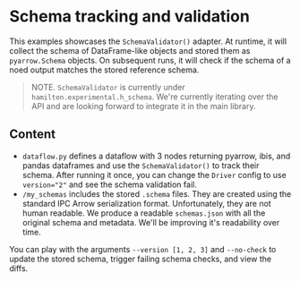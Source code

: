 # Schema tracking and validation

This examples showcases the `SchemaValidator()` adapter. At runtime, it will collect the schema of DataFrame-like objects and stored them as `pyarrow.Schema` objects. On subsequent runs, it will check if the schema of a noed output matches the stored reference schema.

> NOTE­. `SchemaValidator` is currently under `hamilton.experimental.h_schema`. We're currently iterating over the API and are looking forward to integrate it in the main library.

## Content
- `dataflow.py` defines a dataflow with 3 nodes returning pyarrow, ibis, and pandas dataframes and use the `SchemaValidator()` to track their schema. After running it once, you can change the `Driver` config to use `version="2"` and see the schema validation fail.
- `/my_schemas` includes the stored `.schema` files. They are created using the standard IPC Arrow serialization format. Unfortunately, they are not human readable. We produce a readable `schemas.json` with all the original schema and metadata. We'll be improving it's readability over time.

You can play with the arguments `--version [1, 2, 3]` and `--no-check` to update the stored schema, trigger failing schema checks, and view the diffs.
